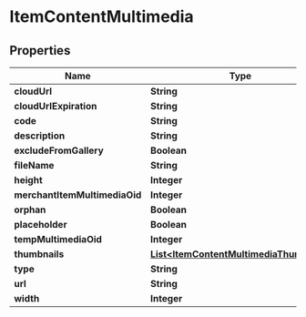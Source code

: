 
# ItemContentMultimedia

## Properties
Name | Type | Description | Notes
------------ | ------------- | ------------- | -------------
**cloudUrl** | **String** |  |  [optional]
**cloudUrlExpiration** | **String** |  |  [optional]
**code** | **String** |  |  [optional]
**description** | **String** |  |  [optional]
**excludeFromGallery** | **Boolean** |  |  [optional]
**fileName** | **String** |  |  [optional]
**height** | **Integer** |  |  [optional]
**merchantItemMultimediaOid** | **Integer** |  |  [optional]
**orphan** | **Boolean** |  |  [optional]
**placeholder** | **Boolean** |  |  [optional]
**tempMultimediaOid** | **Integer** |  |  [optional]
**thumbnails** | [**List&lt;ItemContentMultimediaThumbnail&gt;**](ItemContentMultimediaThumbnail.md) |  |  [optional]
**type** | **String** |  |  [optional]
**url** | **String** |  |  [optional]
**width** | **Integer** |  |  [optional]



